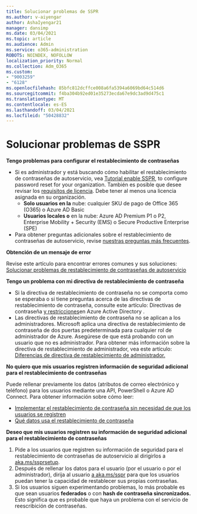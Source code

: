 ```yaml
---
title: Solucionar problemas de SSPR
ms.author: v-aiyengar
author: AshaIyengar21
manager: dansimp
ms.date: 03/04/2021
ms.topic: article
ms.audience: Admin
ms.service: o365-administration
ROBOTS: NOINDEX, NOFOLLOW
localization_priority: Normal
ms.collection: Adm_O365
ms.custom:
- "9003259"
- "6128"
ms.openlocfilehash: 85bfc812dcffce008a6fa5394a6069bd64c514d6
ms.sourcegitcommit: f4ba304b92ed01e35273ecda67e9dc3ad9d475c1
ms.translationtype: MT
ms.contentlocale: es-ES
ms.lasthandoff: 03/04/2021
ms.locfileid: "50428832"
---
```

# <a name="troubleshoot-sspr"></a>Solucionar problemas de SSPR

**Tengo problemas para configurar el restablecimiento de contraseñas**

- Si es administrador y está buscando cómo habilitar el restablecimiento de contraseñas de autoservicio, vea [Tutorial enable SSPR](https://docs.microsoft.com/azure/active-directory/authentication/tutorial-enable-sspr), to configure password reset for your organization. También es posible que desee revisar los [requisitos de licencia](https://docs.microsoft.com/azure/active-directory/authentication/concept-sspr-licensing?WT.mc_id=Portal-Microsoft_Azure_Support). Debe tener al menos una licencia asignada en su organización.
    - **Solo usuarios en la** nube: cualquier SKU de pago de Office 365 (O365) o Azure AD Basic
    - **Usuarios locales o** en la nube: Azure AD Premium P1 o P2, Enterprise Mobility + Security (EMS) o Secure Productive Enterprise (SPE)
- Para obtener preguntas adicionales sobre el restablecimiento de contraseñas de autoservicio, revise [nuestras preguntas más frecuentes](https://docs.microsoft.com/azure/active-directory/authentication/active-directory-passwords-faq?WT.mc_id=Portal-Microsoft_Azure_Support).

**Obtención de un mensaje de error**

Revise este artículo para encontrar errores comunes y sus soluciones: [Solucionar problemas de restablecimiento de contraseñas de autoservicio](https://docs.microsoft.com/azure/active-directory/authentication/active-directory-passwords-troubleshoot?WT.mc_id=Portal-Microsoft_Azure_Support)

**Tengo un problema con mi directiva de restablecimiento de contraseña**

- Si la directiva de restablecimiento de contraseña no se comporta como se esperaba o si tiene preguntas acerca de las directivas de restablecimiento de contraseña, consulte este artículo: Directivas de contraseña [y restricciones](https://docs.microsoft.com/azure/active-directory/authentication/concept-sspr-policy?WT.mc_id=Portal-Microsoft_Azure_Support)en Azure Active Directory .
- Las directivas de restablecimiento de contraseña no se aplican a los administradores. Microsoft aplica una directiva de restablecimiento de contraseña de dos puertas predeterminada para cualquier rol de administrador de Azure. Asegúrese de que está probando con un usuario que no es administrador. Para obtener más información sobre la directiva de restablecimiento de administrador, vea este artículo: [Diferencias de directiva de restablecimiento de administrador.](https://docs.microsoft.com/azure/active-directory/authentication/concept-sspr-policy?WT.mc_id=Portal-Microsoft_Azure_Support#administrator-reset-policy-differences)

**No quiero que mis usuarios registren información de seguridad adicional para el restablecimiento de contraseñas**

Puede rellenar previamente los datos (atributos de correo electrónico y teléfono) para los usuarios mediante una API, PowerShell o Azure AD Connect. Para obtener información sobre cómo leer:

- [Implementar el restablecimiento de contraseña sin necesidad de que los usuarios se registren](https://docs.microsoft.com/azure/active-directory/active-directory-passwords-data?WT.mc_id=Portal-Microsoft_Azure_Support#set-and-read-authentication-data-using-powershell)
- [Qué datos usa el restablecimiento de contraseña](https://docs.microsoft.com/azure/active-directory/active-directory-passwords-data?WT.mc_id=Portal-Microsoft_Azure_Support)

**Deseo que mis usuarios registren su información de seguridad adicional para el restablecimiento de contraseñas**

1. Pide a los usuarios que registren su información de seguridad para el restablecimiento de contraseñas de autoservicio al dirigirlos a [aka.ms/ssprsetup](https://mysignins.microsoft.com/security-info).
1. Después de rellenar los datos para el usuario (por el usuario o por el administrador), dirija al usuario [a aka.ms/sspr](https://passwordreset.microsoftonline.com/) para que los usuarios puedan tener la capacidad de restablecer sus propias contraseñas.
1. Si los usuarios siguen experimentando problemas, lo más probable es que sean usuarios **federados** o con **hash de contraseña sincronizados.** Esto significa que es probable que haya un problema con el servicio de reescribición de contraseñas.